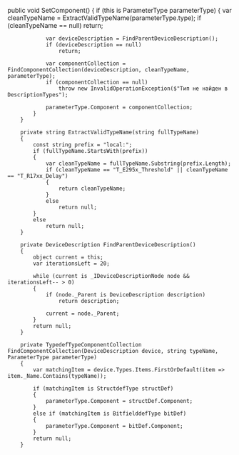public void SetComponent()
        {
            if (this is ParameterType parameterType)
            { 
                var cleanTypeName = ExtractValidTypeName(parameterType.type);
                if (cleanTypeName == null)
                    return;

                var deviceDescription = FindParentDeviceDescription();
                if (deviceDescription == null)
                    return;

                var componentCollection = FindComponentCollection(deviceDescription, cleanTypeName, parameterType);
                if (componentCollection == null)
                    throw new InvalidOperationException($"Тип не найден в DescriptionTypes");

                parameterType.Component = componentCollection;
            }
        }

        private string ExtractValidTypeName(string fullTypeName)
        {
            const string prefix = "local:";
            if (fullTypeName.StartsWith(prefix))
            { 
                var cleanTypeName = fullTypeName.Substring(prefix.Length);
                if (cleanTypeName == "T_E295x_Threshold" || cleanTypeName == "T_R17xx_Delay")
                {
                    return cleanTypeName;
                }
                else
                    return null;
            }
            else
                return null;
        }

        private DeviceDescription FindParentDeviceDescription()
        {
            object current = this;
            var iterationsLeft = 20;

            while (current is _IDeviceDescriptionNode node && iterationsLeft-- > 0)
            {
                if (node._Parent is DeviceDescription description)
                    return description;

                current = node._Parent;
            }
            return null;
        }

        private TypedefTypeComponentCollection FindComponentCollection(DeviceDescription device, string typeName, ParameterType parameterType)
        {
            var matchingItem = device.Types.Items.FirstOrDefault(item => item._Name.Contains(typeName));

            if (matchingItem is StructdefType structDef)
            {
                parameterType.Component = structDef.Component;
            }
            else if (matchingItem is BitfielddefType bitDef)
            {
                parameterType.Component = bitDef.Component;
            }
            return null;
        }
